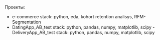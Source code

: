 Проекты: 
- e-commerce
	stack: python, eda, kohort retention analisys, RFM-Segmentation
- DatingApp_AB_test
	stack: python, pandas, numpy, matplotlib, scipy
-DeliveryApp_AB_test
	stack: python, pandas, numpy, matplotlib, scipy
